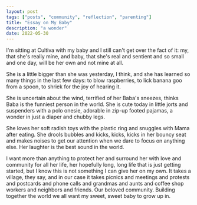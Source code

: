 ```yaml
---
layout: post
tags: ["posts", "community", "reflection", "parenting"]
title: "Essay on My Baby"
description: "a wonder"
date: 2022-05-30
---
```


I'm sitting at Cultiva with my baby and I still can't get over the fact of it: my, that she's really mine, and baby, that she's real and sentient and so small and one day, will be her own and not mine at all.

She is a little bigger than she was yesterday, I think, and she has learned so many things in the last few days: to blow raspberries, to lick banana goo from a spoon, to shriek for the joy of hearing it.

She is uncertain about the wind, terrified of her Baba's sneezes, thinks Baba is the funniest person in the world. She is cute today in little jorts and suspenders with a polo onesie, adorable in zip-up footed pajamas, a wonder in just a diaper and chubby legs.

She loves her soft radish toys with the plastic ring and snuggles with Mama after eating. She drools bubbles and kicks, kicks, kicks in her bouncy seat and makes noises to get our attention when we dare to focus on anything else. Her laughter is the best sound in the world.

I want more than anything to protect her and surround her with love and community for all her life, her hopefully long, long life that is just getting started, but I know this is not something I can give her on my own. It takes a village, they say, and in our case it takes picnics and meetings and protests and postcards and phone calls and grandmas and aunts and coffee shop workers and neighbors and friends. Our beloved community. Building together the world we all want my sweet, sweet baby to grow up in.
